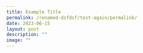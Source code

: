 ```yaml
---
title: Example Title
permalink: /renamed-dsfdsf/test-again/permalink/
date: 2023-06-15
layout: post
description: ""
image: ""
---
```

